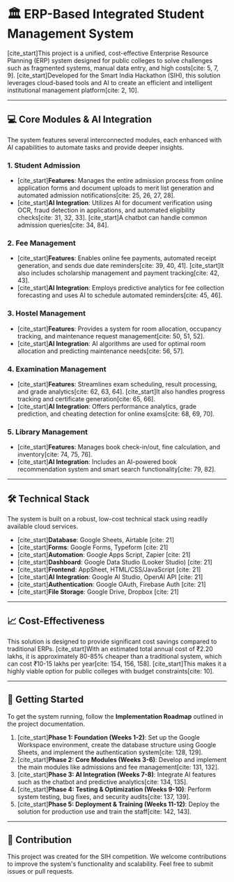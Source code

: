 # 🏛️ ERP-Based Integrated Student Management System

[cite_start]This project is a unified, cost-effective Enterprise Resource Planning (ERP) system designed for public colleges to solve challenges such as fragmented systems, manual data entry, and high costs[cite: 5, 7, 9]. [cite_start]Developed for the Smart India Hackathon (SIH), this solution leverages cloud-based tools and AI to create an efficient and intelligent institutional management platform[cite: 2, 10].

---

## 💻 Core Modules & AI Integration

The system features several interconnected modules, each enhanced with AI capabilities to automate tasks and provide deeper insights.

### 1. Student Admission
* [cite_start]**Features**: Manages the entire admission process from online application forms and document uploads to merit list generation and automated admission notifications[cite: 25, 26, 27, 28].
* [cite_start]**AI Integration**: Utilizes AI for document verification using OCR, fraud detection in applications, and automated eligibility checks[cite: 31, 32, 33]. [cite_start]A chatbot can handle common admission queries[cite: 34, 84].

### 2. Fee Management
* [cite_start]**Features**: Enables online fee payments, automated receipt generation, and sends due date reminders[cite: 39, 40, 41]. [cite_start]It also includes scholarship management and payment tracking[cite: 42, 43].
* [cite_start]**AI Integration**: Employs predictive analytics for fee collection forecasting and uses AI to schedule automated reminders[cite: 45, 46].

### 3. Hostel Management
* [cite_start]**Features**: Provides a system for room allocation, occupancy tracking, and maintenance request management[cite: 50, 51, 52].
* [cite_start]**AI Integration**: AI algorithms are used for optimal room allocation and predicting maintenance needs[cite: 56, 57].

### 4. Examination Management
* [cite_start]**Features**: Streamlines exam scheduling, result processing, and grade analytics[cite: 62, 63, 64]. [cite_start]It also handles progress tracking and certificate generation[cite: 65, 66].
* [cite_start]**AI Integration**: Offers performance analytics, grade prediction, and cheating detection for online exams[cite: 68, 69, 70].

### 5. Library Management
* [cite_start]**Features**: Manages book check-in/out, fine calculation, and inventory[cite: 74, 75, 76].
* [cite_start]**AI Integration**: Includes an AI-powered book recommendation system and smart search functionality[cite: 79, 82].

---

## 🛠️ Technical Stack

The system is built on a robust, low-cost technical stack using readily available cloud services.

* [cite_start]**Database**: Google Sheets, Airtable [cite: 21]
* [cite_start]**Forms**: Google Forms, Typeform [cite: 21]
* [cite_start]**Automation**: Google Apps Script, Zapier [cite: 21]
* [cite_start]**Dashboard**: Google Data Studio (Looker Studio) [cite: 21]
* [cite_start]**Frontend**: AppSheet, HTML/CSS/JavaScript [cite: 21]
* [cite_start]**AI Integration**: Google AI Studio, OpenAI API [cite: 21]
* [cite_start]**Authentication**: Google OAuth, Firebase Auth [cite: 21]
* [cite_start]**File Storage**: Google Drive, Dropbox [cite: 21]

---

## 📈 Cost-Effectiveness

This solution is designed to provide significant cost savings compared to traditional ERPs. [cite_start]With an estimated total annual cost of ₹2.20 lakhs, it is approximately 80-85% cheaper than a traditional system, which can cost ₹10-15 lakhs per year[cite: 154, 156, 158]. [cite_start]This makes it a highly viable option for public colleges with budget constraints[cite: 10].

---

## 🚀 Getting Started

To get the system running, follow the **Implementation Roadmap** outlined in the project documentation.

1.  [cite_start]**Phase 1: Foundation (Weeks 1-2)**: Set up the Google Workspace environment, create the database structure using Google Sheets, and implement the authentication system[cite: 128, 129].
2.  [cite_start]**Phase 2: Core Modules (Weeks 3-6)**: Develop and implement the main modules like admissions and fee management[cite: 131, 132].
3.  [cite_start]**Phase 3: AI Integration (Weeks 7-8)**: Integrate AI features such as the chatbot and predictive analytics[cite: 134, 135].
4.  [cite_start]**Phase 4: Testing & Optimization (Weeks 9-10)**: Perform system testing, bug fixes, and security audits[cite: 137, 139].
5.  [cite_start]**Phase 5: Deployment & Training (Weeks 11-12)**: Deploy the solution for production use and train the staff[cite: 142, 143].

---

## 🤝 Contribution

This project was created for the SIH competition. We welcome contributions to improve the system's functionality and scalability. Feel free to submit issues or pull requests.
